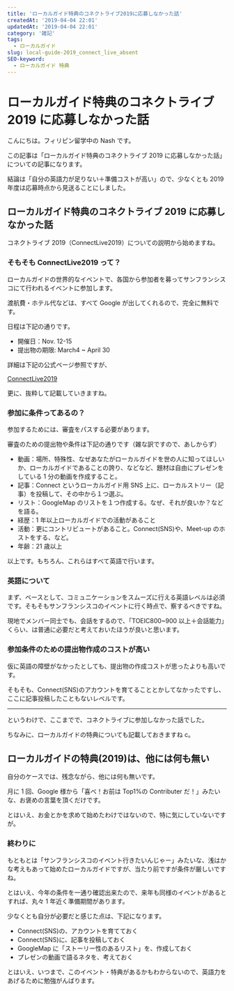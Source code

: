 ```yaml
---
title: 'ローカルガイド特典のコネクトライブ2019に応募しなかった話'
createdAt: '2019-04-04 22:01'
updatedAt: '2019-04-04 22:01'
category: '雑記'
tags:
  - ローカルガイド
slug: local-guide-2019_connect_live_absent
SEO-keyword:
  - ローカルガイド 特典
---
```


# ローカルガイド特典のコネクトライブ 2019 に応募しなかった話

こんにちは。フィリピン留学中の Nash です。

この記事は「ローカルガイド特典のコネクトライブ 2019 に応募しなかった話」についての記事になります。

結論は「自分の英語力が足りない＋準備コストが高い」ので、少なくとも 2019 年度は応募時点から見送ることにしました。

## ローカルガイド特典のコネクトライブ 2019 に応募しなかった話

コネクトライブ 2019（ConnectLive2019）についての説明から始めますね。

### そもそも ConnectLive2019 って？

ローカルガイドの世界的なイベントで、各国から参加者を募ってサンフランシスコにて行われるイベントに参加します。

渡航費・ホテル代などは、すべて Google が出してくれるので、完全に無料です。

日程は下記の通りです。

- 開催日：Nov. 12-15
- 提出物の期限: March4 ~ April 30

詳細は下記の公式ページ参照ですが、

[ConnectLive2019](https://maps.google.com/localguides/event/connectlive)

更に、抜粋して記載していきますね。

### 参加に条件ってあるの？

参加するためには、審査をパスする必要があります。

審査のための提出物や条件は下記の通りです（雑な訳ですので、あしからず）

- 動画：場所、特殊性、なぜあなたがローカルガイドを世の人に知ってほしいか、ローカルガイドであることの誇り、などなど、題材は自由にプレゼンをしている 1 分の動画を作成すること。
- 記事：Connect というローカルガイド用 SNS 上に、ローカルストリー（記事）を投稿して、その中から１つ選ぶ。
- リスト：GoogleMap のリストを１つ作成する。なぜ、それが良いか？などを語る。
- 経歴：1 年以上ローカルガイドでの活動があること
- 活動：更にコントリビュートがあること。Connect(SNS)や、Meet-up のホストをする、など。
- 年齢：21 歳以上

以上です。もちろん、これらはすべて英語で行います。

### 英語について

まず、ベースとして、コミュニケーションをスムーズに行える英語レベルは必須です。そもそもサンフランシスコのイベントに行く時点で、察するべきですね。

現地でメンバー同士でも、会話をするので、「TOEIC800~900 以上＋会話能力」くらい、は普通に必要だと考えておいたほうが良いと思います。

### 参加条件のための提出物作成のコストが高い

仮に英語の障壁がなかったとしても、提出物の作成コストが思ったよりも高いです。

そもそも、Connect(SNS)のアカウントを育てることとかしてなかったですし、ここに記事投稿したこともないレベルです。

---

というわけで、ここまでで、コネクトライブに参加しなかった話でした。

ちなみに、ローカルガイドの特典についても記載しておきますね c。

## ローカルガイドの特典(2019)は、他には何も無い

自分のケースでは、残念ながら、他には何も無いです。

月に 1 回、Google 様から「喜べ！お前は Top1%の Contributer だ！」みたいな、お褒めの言葉を頂くだけです。

とはいえ、お金とかを求めて始めたわけではないので、特に気にしていないですが。

### 終わりに

もともとは「サンフランシスコのイベント行きたいんじゃー」みたいな、浅はかな考えもあって始めたローカルガイドですが、当たり前ですが条件が厳しいですね。

とはいえ、今年の条件を一通り確認出来たので、来年も同様のイベントがあるとすれば、丸々 1 年近く準備期間があります。

少なくとも自分が必要だと感じた点は、下記になります。

- Connect(SNS)の、アカウントを育てておく
- Connect(SNS)に、記事を投稿しておく
- GoogleMap に「ストーリー性のあるリスト」を、作成しておく
- プレゼンの動画で語るネタを、考えておく

とはいえ、いつまで、このイベント・特典があるかもわからないので、英語力をあげるために勉強がんばります。
